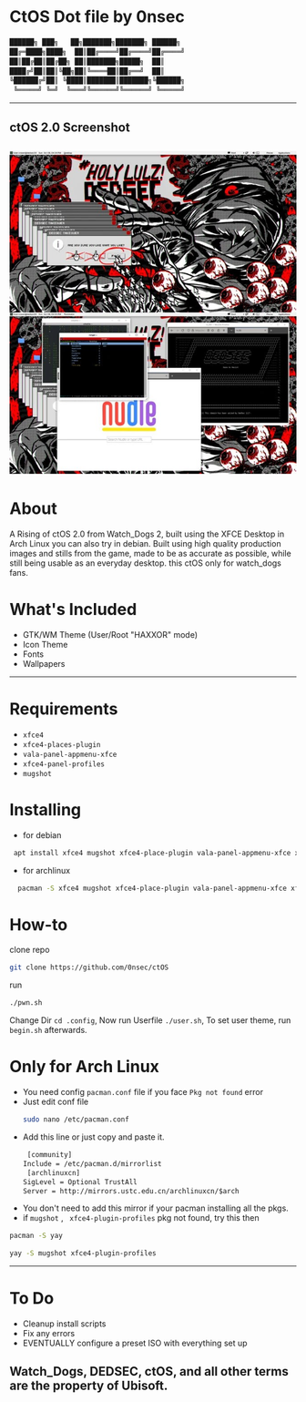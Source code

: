 # CtOS Dot file by 0nsec
```sh
██████╗ ███╗   ██╗███████╗███████╗ ██████╗
██╔═████╗████╗  ██║██╔════╝██╔════╝██╔════╝
██║██╔██║██╔██╗ ██║███████╗█████╗  ██║     
████╔╝██║██║╚██╗██║╚════██║██╔══╝  ██║     
╚██████╔╝██║ ╚████║███████║███████╗╚██████╗
 ╚═════╝ ╚═╝  ╚═══╝╚══════╝╚══════╝ ╚═════╝
```
-----------------------------------------------------------------------------------------
## ctOS 2.0 Screenshot
![test image](https://raw.githubusercontent.com/0nsec/ctOS/main/SVG.JPG)
-----------------------------------------------------------------------------------------
# About
A Rising of ctOS 2.0 from Watch_Dogs 2, built using the XFCE Desktop in Arch Linux you can also try in debian. 
Built using high quality production images and stills from the game, made to be as accurate as possible, while still being usable as an everyday desktop.
this ctOS only for watch_dogs fans.

# What's Included
- GTK/WM Theme (User/Root "HAXXOR" mode)
- Icon Theme
- Fonts
- Wallpapers
------------------------------------
# Requirements
- ```xfce4```
- ```xfce4-places-plugin```
- ```vala-panel-appmenu-xfce```
- ```xfce4-panel-profiles```
- ```mugshot```

# Installing 
- for debian
```sh
 apt install xfce4 mugshot xfce4-place-plugin vala-panel-appmenu-xfce xfce4-panel-profiles
```
- for archlinux
```sh
  pacman -S xfce4 mugshot xfce4-place-plugin vala-panel-appmenu-xfce xfce4-panel-profiles
   ```
  
# How-to
clone repo 
```sh
git clone https://github.com/0nsec/ctOS
```
run 
```sh
./pwn.sh
```
Change Dir 
```cd .config```,
Now run Userfile ```./user.sh```,
To set user theme, run ```begin.sh``` afterwards.

# Only for Arch Linux
- You need config ```pacman.conf``` file if you face ```Pkg not found``` error
- Just edit conf file
  ```sh
  sudo nano /etc/pacman.conf
  ```
- Add this line or just copy and paste it.
  ```
   [community]
  Include = /etc/pacman.d/mirrorlist
   [archlinuxcn]
  SigLevel = Optional TrustAll
  Server = http://mirrors.ustc.edu.cn/archlinuxcn/$arch
  ```
- You don't need to add this mirror if your pacman installing all the pkgs.
- if ```mugshot``` , ``` xfce4-plugin-profiles``` pkg not found, try this then
```sh
pacman -S yay
```
```sh
yay -S mugshot xfce4-plugin-profiles
```
------------------------------------------------
# To Do
- Cleanup install scripts
- Fix any errors
- EVENTUALLY configure a preset ISO with everything set up

Watch_Dogs, DEDSEC, ctOS, and all other terms are the property of Ubisoft.
-----------------------------------------------

  
